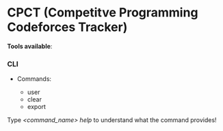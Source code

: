 # CPCT (Competitve Programming Codeforces Tracker)

**Tools available**:

### CLI

* Commands:

  * user
  * clear
  * export

Type *<command_name> help* to understand what the command provides!

